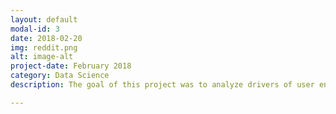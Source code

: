```yaml
---
layout: default
modal-id: 3
date: 2018-02-20
img: reddit.png
alt: image-alt
project-date: February 2018
category: Data Science
description: The goal of this project was to analyze drivers of user engagement on reddit.com

---
```

